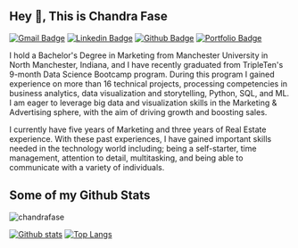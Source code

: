 ## Hey 👋, This is Chandra Fase
[![Gmail Badge](https://img.shields.io/badge/-cfasehomes@gmail.com-c14438?style=flat&logo=Gmail&logoColor=white&link=mailto:cfasehomes@gmail.com)](mailto:cfasehomes@gmail.com) 
[![Linkedin Badge](https://img.shields.io/badge/-chandrafase-0072b1?style=flat&logo=Linkedin&logoColor=white&link=https://www.linkedin.com/in/chandra-fase/)](https://www.linkedin.com/in/chandra-fase/) [![Github Badge](https://img.shields.io/badge/-chandrafase-grey?style=flat&logo=github&logoColor=white&link=https://github.com/chandra-fase/)](https://www.github.com/chandra-fase/) [![Portfolio Badge](https://img.shields.io/badge/portfolio-web-blue?style=flat&link=https://github.com/chandra-fase/TripleTen_projects/)](https://github.com/chandra-fase/TripleTen_projects/) <p align='left'>I hold a Bachelor's Degree in Marketing from Manchester University in North Manchester, Indiana, and I have recently graduated from TripleTen's 9-month Data Science Bootcamp program. During this program I gained experience on more than 16 technical projects, processing competencies in business analytics, data visualization and storytelling, Python, SQL, and ML. I am eager to leverage big data and visualization skills in the Marketing & Advertising sphere, with the aim of driving growth and boosting sales.

I currently have five years of Marketing and three years of Real Estate experience. With these past experiences, I have gained important skills needed in the technology world including; being a self-starter, time management, attention to detail, multitasking, and being able to communicate with a variety of individuals.</p>
## Some of my Github Stats
<p align=left> <img src=https://komarev.com/ghpvc/?username=chandrafase alt=chandrafase /> </p>

[![Github stats](https://github-readme-stats.vercel.app/api?username=chandrafase&show_icons=true&include_all_commits=true)](https://github.com/chandrafase/github-readme-stats)
[![Top Langs](https://github-readme-stats.vercel.app/api/top-langs/?username=chandrafase&layout=compact)](https://github.com/chandrafase/github-readme-stats)
